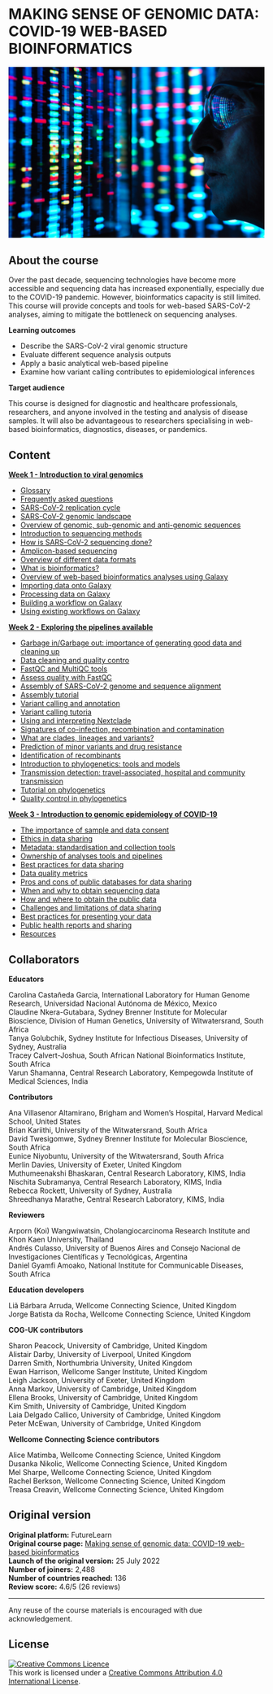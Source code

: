 # MAKING SENSE OF GENOMIC DATA: COVID-19 WEB-BASED BIOINFORMATICS

![](images/OC3_cover.jpeg)

## About the course         

Over the past decade, sequencing technologies have become more accessible and sequencing data has increased exponentially, especially due to the COVID-19 pandemic. However, bioinformatics capacity is still limited. This course will provide concepts and tools for web-based SARS-CoV-2 analyses, aiming to mitigate the bottleneck on sequencing analyses.


**Learning outcomes**         

* Describe the SARS-CoV-2 viral genomic structure         
* Evaluate different sequence analysis outputs           
* Apply a basic analytical web-based pipeline            
* Examine how variant calling contributes to epidemiological inferences           

**Target audience**            

This course is designed for diagnostic and healthcare professionals, researchers, and anyone involved in the testing and analysis of disease samples. It will also be advantageous to researchers specialising in web-based bioinformatics, diagnostics, diseases, or pandemics.

## Content

**[Week 1 - Introduction to viral genomics](https://wcscourses.github.io/COG-Train_Resources/making_sense_week1.html#INTRODUCTION_TO_VIRAL_GENOMICS)**

* [Glossary](https://wcscourses.github.io/COG-Train_Resources/making_sense_week1.html#Glossary)      
* [Frequently asked questions](https://wcscourses.github.io/COG-Train_Resources/making_sense_week1.html#Frequently_asked_questions)         
* [SARS-CoV-2 replication cycle](https://wcscourses.github.io/COG-Train_Resources/making_sense_week1.html#SARS-CoV-2_replication_cycle)       
* [SARS-CoV-2 genomic landscape](https://wcscourses.github.io/COG-Train_Resources/making_sense_week1.html#SARS-CoV-2_genomic_landscape)           
* [Overview of genomic, sub-genomic and anti-genomic sequences](https://wcscourses.github.io/COG-Train_Resources/making_sense_week1.html#Overview_of_genomic,_sub-genomic_and_anti-genomic_sequences)        
* [Introduction to sequencing methods](https://wcscourses.github.io/COG-Train_Resources/making_sense_week1.html#Introduction_to_sequencing_methods)                 
* [How is SARS-CoV-2 sequencing done?](https://wcscourses.github.io/COG-Train_Resources/making_sense_week1.html#How_is_SARS-CoV-2_sequencing_done)         
* [Amplicon-based sequencing](https://wcscourses.github.io/COG-Train_Resources/making_sense_week1.html#Amplicon-based_sequencing)              
* [Overview of different data formats](https://wcscourses.github.io/COG-Train_Resources/making_sense_week1.html#Overview_of_different_data_formats)                  
* [What is bioinformatics?](https://wcscourses.github.io/COG-Train_Resources/making_sense_week1.html#What_is_bioinformatics)                 
* [Overview of web-based bioinformatics analyses using Galaxy](https://wcscourses.github.io/COG-Train_Resources/making_sense_week1.html#Overview_of_web-based_bioinformatics_analyses_using_Galaxy)                   
* [Importing data onto Galaxy](https://wcscourses.github.io/COG-Train_Resources/making_sense_week1.html#Importing_data_onto_Galaxy)                     
* [Processing data on Galaxy](https://wcscourses.github.io/COG-Train_Resources/making_sense_week1.html#Processing_data_on_Galaxy)                  
* [Building a workflow on Galaxy](https://wcscourses.github.io/COG-Train_Resources/making_sense_week1.html#Building_a_workflow_on_Galaxy)                  
* [Using existing workflows on Galaxy](https://wcscourses.github.io/COG-Train_Resources/making_sense_week1.html#Using_existing_workflows_on_Galaxy)                    

**[Week 2 - Exploring the pipelines available](https://wcscourses.github.io/COG-Train_Resources/making_sense_week2.html#EXPLORING_THE_PIPELINES_AVAILABLE)**      

* [Garbage in/Garbage out: importance of generating good data and cleaning up](https://wcscourses.github.io/COG-Train_Resources/making_sense_week2.html#Garbage_inGarbage_out:_importance_of_generating_good_data_and_cleaning_up)           
* [Data cleaning and quality contro](https://wcscourses.github.io/COG-Train_Resources/making_sense_week2.html#Data_cleaning_and_quality_control)       
* [FastQC and MultiQC tools](https://wcscourses.github.io/COG-Train_Resources/making_sense_week2.html#FastQC_and_MultiQC_tools)            
* [Assess quality with FastQC](https://wcscourses.github.io/COG-Train_Resources/making_sense_week2.html#Assess_quality_with_FastQC)            
* [Assembly of SARS-CoV-2 genome and sequence alignment](https://wcscourses.github.io/COG-Train_Resources/making_sense_week2.html#Assembly_of_SARS-CoV-2_genome_and_sequence_alignment)             
* [Assembly tutorial](https://wcscourses.github.io/COG-Train_Resources/making_sense_week2.html#Assembly_tutorial)            
* [Variant calling and annotation](https://wcscourses.github.io/COG-Train_Resources/making_sense_week2.html#Variant_calling_and_annotation)              
* [Variant calling tutoria](https://wcscourses.github.io/COG-Train_Resources/making_sense_week2.html#Variant_calling_tutorial)              
* [Using and interpreting Nextclade](https://wcscourses.github.io/COG-Train_Resources/making_sense_week2.html#Using_and_interpreting_Nextclade)         
* [Signatures of co-infection, recombination and contamination](https://wcscourses.github.io/COG-Train_Resources/making_sense_week2.html#Signatures_of_co-infection,_recombination_and_contamination)          
* [What are clades, lineages and variants?](https://wcscourses.github.io/COG-Train_Resources/making_sense_week2.html#What_are_clades,_lineages_and_variants)             
* [Prediction of minor variants and drug resistance](https://wcscourses.github.io/COG-Train_Resources/making_sense_week2.html#Prediction_of_minor_variants_and_drug_resistance)             
* [Identification of recombinants](https://wcscourses.github.io/COG-Train_Resources/making_sense_week2.html#Identification_of_recombinants)            
* [Introduction to phylogenetics: tools and models](https://wcscourses.github.io/COG-Train_Resources/making_sense_week2.html#Introduction_to_phylogenetics:_tools_and_models)               
* [Transmission detection: travel-associated, hospital and community transmission](https://wcscourses.github.io/COG-Train_Resources/making_sense_week2.html#Transmission_detection:_travel-associated,_hospital_and_community_transmission)              
* [Tutorial on phylogenetics](https://wcscourses.github.io/COG-Train_Resources/making_sense_week2.html#Tutorial_on_phylogenetics)            
* [Quality control in phylogenetics](https://wcscourses.github.io/COG-Train_Resources/making_sense_week2.html#Quality_control_in_phylogenetics)               


**[Week 3 - Introduction to genomic epidemiology of COVID-19](https://wcscourses.github.io/COG-Train_Resources/making_sense_week3.html#INTRODUCTION_TO_GENOMIC_EPIDEMIOLOGY_OF_COVID-19)**
* [The importance of sample and data consent](https://wcscourses.github.io/COG-Train_Resources/making_sense_week3.html#The_importance_of_sample_and_data_consent)        
* [Ethics in data sharing](https://wcscourses.github.io/COG-Train_Resources/making_sense_week3.html#Ethics_in_data_sharing)        
* [Metadata: standardisation and collection tools](https://wcscourses.github.io/COG-Train_Resources/making_sense_week3.html#Metadata:_standardisation_and_collection_tools)              
* [Ownership of analyses tools and pipelines](https://wcscourses.github.io/COG-Train_Resources/making_sense_week3.html#Ownership_of_analyses_tools_and_pipelines)              
* [Best practices for data sharing](https://wcscourses.github.io/COG-Train_Resources/making_sense_week3.html#Best_practices_for_data_sharing)             
* [Data quality metrics](https://wcscourses.github.io/COG-Train_Resources/making_sense_week3.html#Data_quality_metrics)         
* [Pros and cons of public databases for data sharing](https://wcscourses.github.io/COG-Train_Resources/making_sense_week3.html#Pros_and_cons_of_public_databases_for_data_sharing)          
* [When and why to obtain sequencing data](https://wcscourses.github.io/COG-Train_Resources/making_sense_week3.html#When_and_why_to_obtain_sequencing_data)          
* [How and where to obtain the public data](https://wcscourses.github.io/COG-Train_Resources/making_sense_week3.html#How_and_where_to_obtain_the_public_data)            
* [Challenges and limitations of data sharing](https://wcscourses.github.io/COG-Train_Resources/making_sense_week3.html#Challenges_and_limitations_of_data_sharing)            
* [Best practices for presenting your data](https://wcscourses.github.io/COG-Train_Resources/making_sense_week3.html#Best_practices_for_presenting_your_data)          
* [Public health reports and sharing](https://wcscourses.github.io/COG-Train_Resources/making_sense_week3.html#Public_health_reports_and_sharing)         
* [Resources](https://wcscourses.github.io/COG-Train_Resources/making_sense_week3.html#Resources)  

## Collaborators

**Educators**     

Carolina Castañeda Garcia, International Laboratory for Human Genome Research, Universidad Nacional Autónoma de México, Mexico                 
Claudine Nkera-Gutabara, Sydney Brenner Institute for Molecular Bioscience, Division of Human Genetics, University of Witwatersrand, South Africa             
Tanya Golubchik, Sydney Institute for Infectious Diseases, University of Sydney, Australia           
Tracey Calvert-Joshua, South African National Bioinformatics Institute, South Africa          
Varun Shamanna, Central Research Laboratory, Kempegowda Institute of Medical Sciences, India             
             
**Contributors**             

Ana Villasenor Altamirano, Brigham and Women’s Hospital, Harvard Medical School, United States                   
Brian Kariithi, University of the Witwatersrand, South Africa                
David Twesigomwe, Sydney Brenner Institute for Molecular Bioscience, South Africa        
Eunice Niyobuntu, University of the Witwatersrand, South Africa        
Merlin Davies, University of Exeter, United Kingdom                   
Muthumeenakshi Bhaskaran, Central Research Laboratory, KIMS, India           
Nischita Subramanya, Central Research Laboratory, KIMS, India                
Rebecca Rockett, University of Sydney, Australia                  
Shreedhanya Marathe, Central Research Laboratory, KIMS, India           
 
**Reviewers**

Arporn (Koi) Wangwiwatsin, Cholangiocarcinoma Research Institute and Khon Kaen University, Thailand            
Andrés Culasso, University of Buenos Aires and Consejo Nacional de Investigaciones Científicas y Tecnológicas, Argentina          
Daniel Gyamfi Amoako, National Institute for Communicable Diseases, South Africa          

**Education developers**           

Liã Bárbara Arruda, Wellcome Connecting Science, United Kingdom       
Jorge Batista da Rocha, Wellcome Connecting Science, United Kingdom          
 
**COG-UK contributors**
 
Sharon Peacock, University of Cambridge, United Kingdom          
Alistair Darby, University of Liverpool, United Kingdom              
Darren Smith, Northumbria University, United Kingdom             
Ewan Harrison, Wellcome Sanger Institute, United Kingdom         
Leigh Jackson, University of Exeter, United Kingdom          
Anna Markov, University of Cambridge, United Kingdom           
Ellena Brooks, University of Cambridge, United Kingdom          
Kim Smith, University of Cambridge, United Kingdom         
Laia Delgado Callico, University of Cambridge, United Kingdom            
Peter McEwan, University of Cambridge, United Kingdom               

**Wellcome Connecting Science contributors**

Alice Matimba, Wellcome Connecting Science, United Kingdom            
Dusanka Nikolic, Wellcome Connecting Science, United Kingdom            
Mel Sharpe, Wellcome Connecting Science, United Kingdom    
Rachel Berkson, Wellcome Connecting Science, United Kingdom            
Treasa Creavin, Wellcome Connecting Science, United Kingdom              
              
## Original version

**Original platform:** FutureLearn       
**Original course page:** [Making sense of genomic data: COVID-19 web-based bioinformatics](https://www.futurelearn.com/courses/making-sense-of-genomic-data-covid-19-web-based-bioinformatics/1)                            
**Launch of the original version:** 25 July 2022                
**Number of joiners:** 2,488         
**Number of countries reached:** 136         
**Review score:** 4.6/5 (26 reviews)         

******
Any reuse of the course materials is encouraged with due acknowledgement.

## License
<a rel="license" href="http://creativecommons.org/licenses/by/4.0/"><img alt="Creative Commons Licence" style="border-width:0" src="https://i.creativecommons.org/l/by/4.0/88x31.png" /></a><br />This work is licensed under a <a rel="license" href="http://creativecommons.org/licenses/by/4.0/">Creative Commons Attribution 4.0 International License</a>.

<!-- ## How to cite 

TBP --> 









